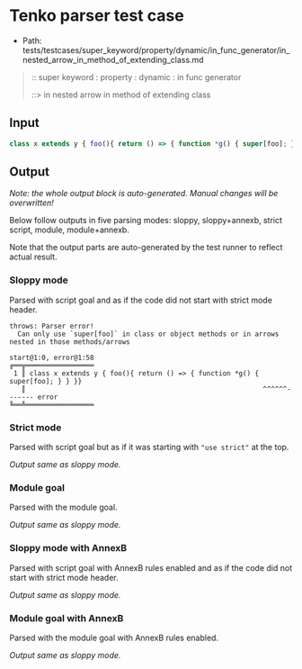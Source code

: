 # Tenko parser test case

- Path: tests/testcases/super_keyword/property/dynamic/in_func_generator/in_nested_arrow_in_method_of_extending_class.md

> :: super keyword : property : dynamic : in func generator
>
> ::> in nested arrow in method of extending class

## Input

`````js
class x extends y { foo(){ return () => { function *g() { super[foo]; } } }}
`````

## Output

_Note: the whole output block is auto-generated. Manual changes will be overwritten!_

Below follow outputs in five parsing modes: sloppy, sloppy+annexb, strict script, module, module+annexb.

Note that the output parts are auto-generated by the test runner to reflect actual result.

### Sloppy mode

Parsed with script goal and as if the code did not start with strict mode header.

`````
throws: Parser error!
  Can only use `super[foo]` in class or object methods or in arrows nested in those methods/arrows

start@1:0, error@1:58
╔══╦═════════════════
 1 ║ class x extends y { foo(){ return () => { function *g() { super[foo]; } } }}
   ║                                                           ^^^^^^------- error
╚══╩═════════════════

`````

### Strict mode

Parsed with script goal but as if it was starting with `"use strict"` at the top.

_Output same as sloppy mode._

### Module goal

Parsed with the module goal.

_Output same as sloppy mode._

### Sloppy mode with AnnexB

Parsed with script goal with AnnexB rules enabled and as if the code did not start with strict mode header.

_Output same as sloppy mode._

### Module goal with AnnexB

Parsed with the module goal with AnnexB rules enabled.

_Output same as sloppy mode._
